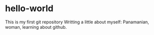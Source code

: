 # hello-world
This is my first git repository
Writting a little about myself: Panamanian, woman, learning about github.
